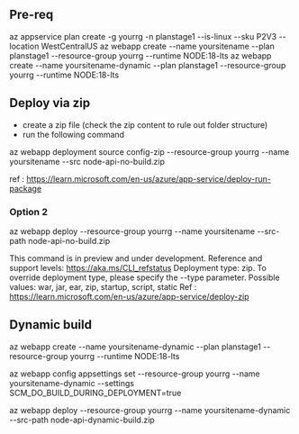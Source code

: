  ## Pre-req
az appservice plan create -g yourrg -n planstage1 --is-linux --sku P2V3 --location WestCentralUS
az webapp create --name yoursitename --plan planstage1 --resource-group yourrg --runtime NODE:18-lts
az webapp create --name yoursitename-dynamic --plan planstage1 --resource-group yourrg --runtime NODE:18-lts

## Deploy via zip

- create a zip file (check the zip content to rule out folder structure)
- run the following command

az webapp deployment source config-zip --resource-group yourrg --name yoursitename --src node-api-no-build.zip

ref : https://learn.microsoft.com/en-us/azure/app-service/deploy-run-package

### Option 2
az webapp deploy --resource-group yourrg --name yoursitename --src-path node-api-no-build.zip

This command is in preview and under development. Reference and support levels: https://aka.ms/CLI_refstatus
Deployment type: zip. To override deployment type, please specify the --type parameter. Possible values: war, jar, ear, zip, startup, script, static
Ref : https://learn.microsoft.com/en-us/azure/app-service/deploy-zip

## Dynamic build

az webapp create --name yoursitename-dynamic --plan planstage1 --resource-group yourrg --runtime NODE:18-lts

az webapp config appsettings set --resource-group yourrg --name yoursitename-dynamic --settings SCM_DO_BUILD_DURING_DEPLOYMENT=true

az webapp deploy --resource-group yourrg --name yoursitename-dynamic --src-path node-api-dynamic-build.zip
